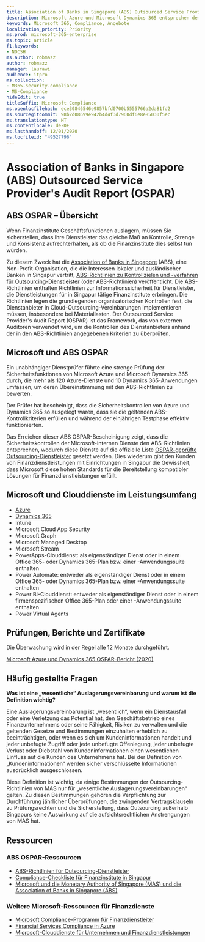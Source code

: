 ```yaml
---
title: Association of Banks in Singapore (ABS) Outsourced Service Provider's Audit Report (OSPAR)
description: Microsoft Azure und Microsoft Dynamics 365 entsprechen dem Outsourced Service Provider's Audit Report (OSPAR) für Finanzinstitute in Singapur.
keywords: Microsoft 365, Compliance, Angebote
localization_priority: Priority
ms.prod: microsoft-365-enterprise
ms.topic: article
f1.keywords:
- NOCSH
ms.author: robmazz
author: robmazz
manager: laurawi
audience: itpro
ms.collection:
- M365-security-compliance
- MS-Compliance
hideEdit: true
titleSuffix: Microsoft Compliance
ms.openlocfilehash: ece30846546e9857bfd0700b5555766a2da81fd2
ms.sourcegitcommit: 98b2d08699e942b4d4f3d7960df6e8e85030f5ec
ms.translationtype: HT
ms.contentlocale: de-DE
ms.lasthandoff: 12/01/2020
ms.locfileid: "49527796"
---
```

# <a name="association-of-banks-in-singapore-abs-outsourced-service-providers-audit-report-ospar"></a>Association of Banks in Singapore (ABS) Outsourced Service Provider's Audit Report (OSPAR)

## <a name="abs-ospar-overview"></a>ABS OSPAR – Übersicht

Wenn Finanzinstitute Geschäftsfunktionen auslagern, müssen Sie sicherstellen, dass Ihre Dienstleister das gleiche Maß an Kontrolle, Strenge und Konsistenz aufrechterhalten, als ob die Finanzinstitute dies selbst tun würden.

Zu diesem Zweck hat die [Association of Banks in Singapore](https://www.abs.org.sg/about-us/our-role) (ABS), eine Non-Profit-Organisation, die die Interessen lokaler und ausländischer Banken in Singapur vertritt, [ABS-Richtlinien zu Kontrollzielen und -verfahren für Outsourcing-Dienstleister](https://abs.org.sg/docs/library/abs_outsource_guidelines.pdf) (oder ABS-Richtlinien) veröffentlicht. Die ABS-Richtlinien enthalten Richtlinien zur Informationssicherheit für Dienstleister, die Dienstleistungen für in Singapur tätige Finanzinstitute erbringen. Die Richtlinien legen die grundlegenden organisatorischen Kontrollen fest, die Dienstanbieter in Cloud-Outsourcing-Vereinbarungen implementieren müssen, insbesondere bei Materiallasten. Der Outsourced Service Provider's Audit Report (OSPAR) ist das Framework, das von externen Auditoren verwendet wird, um die Kontrollen des Dienstanbieters anhand der in den ABS-Richtlinien angegebenen Kriterien zu überprüfen.

## <a name="microsoft-and-abs-ospar"></a>Microsoft und ABS OSPAR

Ein unabhängiger Dienstprüfer führte eine strenge Prüfung der Sicherheitsfunktionen von Microsoft Azure und Microsoft Dynamics 365 durch, die mehr als 120 Azure-Dienste und 10 Dynamics 365-Anwendungen umfassen, um deren Übereinstimmung mit den ABS-Richtlinien zu bewerten.

Der Prüfer hat bescheinigt, dass die Sicherheitskontrollen von Azure und Dynamics 365 so ausgelegt waren, dass sie die geltenden ABS-Kontrollkriterien erfüllen und während der einjährigen Testphase effektiv funktionierten.

Das Erreichen dieser ABS OSPAR-Bescheinigung zeigt, dass die Sicherheitskontrollen der Microsoft-internen Dienste den ABS-Richtlinien entsprechen, wodurch diese Dienste auf die offizielle Liste [OSPAR-geprüfte Outsourcing-Dienstleister](https://abs.org.sg/docs/library/OSPAR_Audited_OSPs_16102020.pdf) gesetzt werden. Dies wiederum gibt den Kunden von Finanzdienstleistungen mit Einrichtungen in Singapur die Gewissheit, dass Microsoft diese hohen Standards für die Bereitstellung kompatibler Lösungen für Finanzdienstleistungen erfüllt.

## <a name="microsoft-and-in-scope-cloud-services"></a>Microsoft und Clouddienste im Leistungsumfang

- [Azure](https://aka.ms/AzureCompliance)
- [Dynamics 365](https://go.microsoft.com/fwlink/p/?linkid=2051700)
- Intune
- Microsoft Cloud App Security
- Microsoft Graph
- Microsoft Managed Desktop
- Microsoft Stream
- PowerApps-Clouddienst: als eigenständiger Dienst oder in einem Office 365- oder Dynamics 365-Plan bzw. einer -Anwendungssuite enthalten
- Power Automate: entweder als eigenständiger Dienst oder in einem Office 365- oder Dynamics 365-Plan bzw. einer -Anwendungssuite enthalten
- Power BI-Clouddienst: entweder als eigenständiger Dienst oder in einem firmenspezifischen Office 365-Plan oder einer -Anwendungssuite enthalten
- Power Virtual Agents

## <a name="audits-reports-and-certificates"></a>Prüfungen, Berichte und Zertifikate

Die Überwachung wird in der Regel alle 12 Monate durchgeführt.

[Microsoft Azure und Dynamics 365 OSPAR-Bericht (2020)](https://aka.ms/OSPAR-Report)

## <a name="frequently-asked-questions"></a>Häufig gestellte Fragen

**Was ist eine „wesentliche“ Auslagerungsvereinbarung und warum ist die Definition wichtig?**

Eine Auslagerungsvereinbarung ist „wesentlich“, wenn ein Dienstausfall oder eine Verletzung das Potential hat, den Geschäftsbetrieb eines Finanzunternehmens oder seine Fähigkeit, Risiken zu verwalten und die geltenden Gesetze und Bestimmungen einzuhalten erheblich zu beeinträchtigen, oder wenn es sich um Kundeninformationen handelt und jeder unbefugte Zugriff oder jede unbefugte Offenlegung, jeder unbefugte Verlust oder Diebstahl von Kundeninformationen einen wesentlichen Einfluss auf die Kunden des Unternehmens hat. Bei der Definition von „Kundeninformationen“ werden sicher verschlüsselte Informationen ausdrücklich ausgeschlossen.

Diese Definition ist wichtig, da einige Bestimmungen der Outsourcing-Richtlinien von MAS nur für „wesentliche Auslagerungsvereinbarungen“ gelten. Zu diesen Bestimmungen gehören die Verpflichtung zur Durchführung jährlicher Überprüfungen, die zwingenden Vertragsklauseln zu Prüfungsrechten und die Sicherstellung, dass Outsourcing außerhalb Singapurs keine Auswirkung auf die aufsichtsrechtlichen Anstrengungen von MAS hat.

## <a name="resources"></a>Ressourcen

### <a name="abs-ospar-resources"></a>ABS OSPAR-Ressourcen

- [ABS-Richtlinien für Outsourcing-Dienstleister](https://abs.org.sg/industry-guidelines/outsourcing)
- [Compliance-Checkliste für Finanzinstitute in Singapur](https://servicetrust.microsoft.com/ViewPage/TrustDocuments?command=Download&downloadType=Document&downloadId=37557722-d5ed-419b-9365-2762982bacbf&docTab=6d000410-c9e9-11e7-9a91-892aae8839ad_Compliance_Guides)
- [Microsoft und die Monetary Authority of Singapore (MAS) und die Association of Banks in Singapore (ABS)](offering-mas-abs-singapore.md)

### <a name="other-microsoft-resources-for-financial-services"></a>Weitere Microsoft-Ressourcen für Finanzdienste

- [Microsoft Compliance-Programm für Finanzdienstleiter](https://www.microsoft.com/download/details.aspx?id=55332)
- [Financial Services Compliance in Azure](https://azure.microsoft.com/resources/videos/azurecon-2015-financial-services-compliance-in-azure/)
- [Microsoft-Clouddienste für Unternehmen und Finanzdienstleistungen](https://www.microsoft.com/trustcenter/cloudservices/financialservices)
